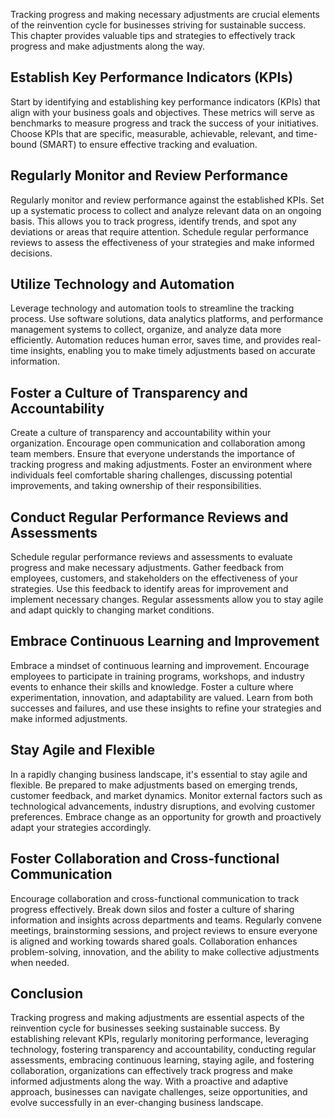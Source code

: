 
Tracking progress and making necessary adjustments are crucial elements of the reinvention cycle for businesses striving for sustainable success. This chapter provides valuable tips and strategies to effectively track progress and make adjustments along the way.

## Establish Key Performance Indicators (KPIs)

Start by identifying and establishing key performance indicators (KPIs) that align with your business goals and objectives. These metrics will serve as benchmarks to measure progress and track the success of your initiatives. Choose KPIs that are specific, measurable, achievable, relevant, and time-bound (SMART) to ensure effective tracking and evaluation.

## Regularly Monitor and Review Performance

Regularly monitor and review performance against the established KPIs. Set up a systematic process to collect and analyze relevant data on an ongoing basis. This allows you to track progress, identify trends, and spot any deviations or areas that require attention. Schedule regular performance reviews to assess the effectiveness of your strategies and make informed decisions.

## Utilize Technology and Automation

Leverage technology and automation tools to streamline the tracking process. Use software solutions, data analytics platforms, and performance management systems to collect, organize, and analyze data more efficiently. Automation reduces human error, saves time, and provides real-time insights, enabling you to make timely adjustments based on accurate information.

## Foster a Culture of Transparency and Accountability

Create a culture of transparency and accountability within your organization. Encourage open communication and collaboration among team members. Ensure that everyone understands the importance of tracking progress and making adjustments. Foster an environment where individuals feel comfortable sharing challenges, discussing potential improvements, and taking ownership of their responsibilities.

## Conduct Regular Performance Reviews and Assessments

Schedule regular performance reviews and assessments to evaluate progress and make necessary adjustments. Gather feedback from employees, customers, and stakeholders on the effectiveness of your strategies. Use this feedback to identify areas for improvement and implement necessary changes. Regular assessments allow you to stay agile and adapt quickly to changing market conditions.

## Embrace Continuous Learning and Improvement

Embrace a mindset of continuous learning and improvement. Encourage employees to participate in training programs, workshops, and industry events to enhance their skills and knowledge. Foster a culture where experimentation, innovation, and adaptability are valued. Learn from both successes and failures, and use these insights to refine your strategies and make informed adjustments.

## Stay Agile and Flexible

In a rapidly changing business landscape, it's essential to stay agile and flexible. Be prepared to make adjustments based on emerging trends, customer feedback, and market dynamics. Monitor external factors such as technological advancements, industry disruptions, and evolving customer preferences. Embrace change as an opportunity for growth and proactively adapt your strategies accordingly.

## Foster Collaboration and Cross-functional Communication

Encourage collaboration and cross-functional communication to track progress effectively. Break down silos and foster a culture of sharing information and insights across departments and teams. Regularly convene meetings, brainstorming sessions, and project reviews to ensure everyone is aligned and working towards shared goals. Collaboration enhances problem-solving, innovation, and the ability to make collective adjustments when needed.

## Conclusion

Tracking progress and making adjustments are essential aspects of the reinvention cycle for businesses seeking sustainable success. By establishing relevant KPIs, regularly monitoring performance, leveraging technology, fostering transparency and accountability, conducting regular assessments, embracing continuous learning, staying agile, and fostering collaboration, organizations can effectively track progress and make informed adjustments along the way. With a proactive and adaptive approach, businesses can navigate challenges, seize opportunities, and evolve successfully in an ever-changing business landscape.
